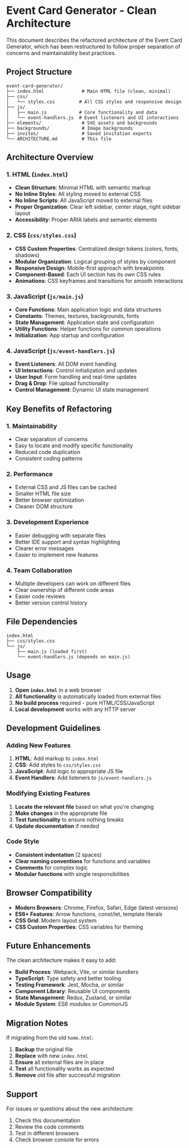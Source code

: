 # Event Card Generator - Clean Architecture

This document describes the refactored architecture of the Event Card Generator, which has been restructured to follow proper separation of concerns and maintainability best practices.

## Project Structure

```
event-card-generator/
├── index.html              # Main HTML file (clean, minimal)
├── css/
│   └── styles.css         # All CSS styles and responsive design
├── js/
│   ├── main.js            # Core functionality and data
│   └── event-handlers.js  # Event listeners and UI interactions
├── elements/               # SVG assets and backgrounds
├── backgrounds/            # Image backgrounds
├── invites/                # Saved invitation exports
└── ARCHITECTURE.md         # This file
```

## Architecture Overview

### 1. HTML (`index.html`)
- **Clean Structure**: Minimal HTML with semantic markup
- **No Inline Styles**: All styling moved to external CSS
- **No Inline Scripts**: All JavaScript moved to external files
- **Proper Organization**: Clear left sidebar, center stage, right sidebar layout
- **Accessibility**: Proper ARIA labels and semantic elements

### 2. CSS (`css/styles.css`)
- **CSS Custom Properties**: Centralized design tokens (colors, fonts, shadows)
- **Modular Organization**: Logical grouping of styles by component
- **Responsive Design**: Mobile-first approach with breakpoints
- **Component-Based**: Each UI section has its own CSS rules
- **Animations**: CSS keyframes and transitions for smooth interactions

### 3. JavaScript (`js/main.js`)
- **Core Functions**: Main application logic and data structures
- **Constants**: Themes, textures, backgrounds, fonts
- **State Management**: Application state and configuration
- **Utility Functions**: Helper functions for common operations
- **Initialization**: App startup and configuration

### 4. JavaScript (`js/event-handlers.js`)
- **Event Listeners**: All DOM event handling
- **UI Interactions**: Control initialization and updates
- **User Input**: Form handling and real-time updates
- **Drag & Drop**: File upload functionality
- **Control Management**: Dynamic UI state management

## Key Benefits of Refactoring

### 1. **Maintainability**
- Clear separation of concerns
- Easy to locate and modify specific functionality
- Reduced code duplication
- Consistent coding patterns

### 2. **Performance**
- External CSS and JS files can be cached
- Smaller HTML file size
- Better browser optimization
- Cleaner DOM structure

### 3. **Development Experience**
- Easier debugging with separate files
- Better IDE support and syntax highlighting
- Clearer error messages
- Easier to implement new features

### 4. **Team Collaboration**
- Multiple developers can work on different files
- Clear ownership of different code areas
- Easier code reviews
- Better version control history

## File Dependencies

```
index.html
├── css/styles.css
└── js/
    ├── main.js (loaded first)
    └── event-handlers.js (depends on main.js)
```

## Usage

1. **Open `index.html`** in a web browser
2. **All functionality** is automatically loaded from external files
3. **No build process** required - pure HTML/CSS/JavaScript
4. **Local development** works with any HTTP server

## Development Guidelines

### Adding New Features
1. **HTML**: Add markup to `index.html`
2. **CSS**: Add styles to `css/styles.css`
3. **JavaScript**: Add logic to appropriate JS file
4. **Event Handlers**: Add listeners to `js/event-handlers.js`

### Modifying Existing Features
1. **Locate the relevant file** based on what you're changing
2. **Make changes** in the appropriate file
3. **Test functionality** to ensure nothing breaks
4. **Update documentation** if needed

### Code Style
- **Consistent indentation** (2 spaces)
- **Clear naming conventions** for functions and variables
- **Comments** for complex logic
- **Modular functions** with single responsibilities

## Browser Compatibility

- **Modern Browsers**: Chrome, Firefox, Safari, Edge (latest versions)
- **ES6+ Features**: Arrow functions, const/let, template literals
- **CSS Grid**: Modern layout system
- **CSS Custom Properties**: CSS variables for theming

## Future Enhancements

The clean architecture makes it easy to add:
- **Build Process**: Webpack, Vite, or similar bundlers
- **TypeScript**: Type safety and better tooling
- **Testing Framework**: Jest, Mocha, or similar
- **Component Library**: Reusable UI components
- **State Management**: Redux, Zustand, or similar
- **Module System**: ES6 modules or CommonJS

## Migration Notes

If migrating from the old `home.html`:
1. **Backup** the original file
2. **Replace** with new `index.html`
3. **Ensure** all external files are in place
4. **Test** all functionality works as expected
5. **Remove** old file after successful migration

## Support

For issues or questions about the new architecture:
1. Check this documentation
2. Review the code comments
3. Test in different browsers
4. Check browser console for errors
